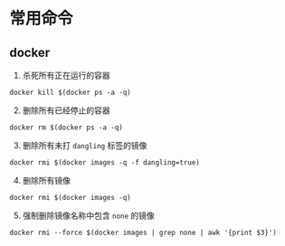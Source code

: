 # 常用命令

## docker

1. 杀死所有正在运行的容器
```shell script
docker kill $(docker ps -a -q)
```

2. 删除所有已经停止的容器

```shell script
docker rm $(docker ps -a -q)
```

3. 删除所有未打 `dangling` 标签的镜像
```shell script
docker rmi $(docker images -q -f dangling=true)
```

4. 删除所有镜像
```shell script
docker rmi $(docker images -q)
```

5. 强制删除镜像名称中包含 `none` 的镜像
```shell script
docker rmi --force $(docker images | grep none | awk '{print $3}')
```


